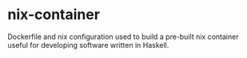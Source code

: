 # nix-container

Dockerfile and nix configuration used to build a pre-built nix container useful for developing software written in Haskell.
